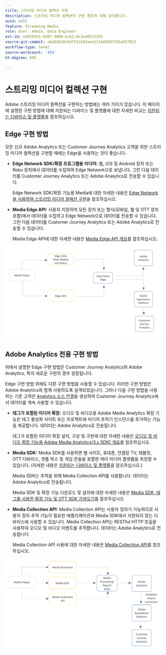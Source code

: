 ```yaml
---
title: 스트리밍 미디어 컬렉션 구현
description: 스트리밍 미디어 컬렉션의 구현 경로에 대해 알아봅니다.
uuid: null
feature: Streaming Media
role: User, Admin, Data Engineer
exl-id: ed9297b1-6487-4099-bc62-0c3a40572255
source-git-commit: a6a9d550cbdf511b93eea132445607102a557823
workflow-type: tm+mt
source-wordcount: '453'
ht-degree: 69%

---
```


# 스트리밍 미디어 컬렉션 구현

Adobe 스트리밍 미디어 컬렉션을 구현하는 방법에는 여러 가지가 있습니다. 이 페이지에 설명된 구현 방법에 대해 지원되는 디바이스 및 플랫폼에 대한 자세한 비교는 [지원되는 디바이스 및 플랫폼](/help/getting-started/supported-devices.md)을 참조하십시오.

## Edge 구현 방법

모든 신규 Adobe Analytics 또는 Customer Journey Analytics 고객을 위한 스트리밍 미디어 컬렉션을 구현할 때에는 Edge을 사용하는 것이 좋습니다.

* **Edge Network SDK/확장 프로그램용 미디어:** 웹, iOS 및 Android 장치 또는 Roku 장치에서 데이터를 수집하여 Edge Network으로 보냅니다. 그런 다음 데이터를 Customer Journey Analytics 또는 Adobe Analytics로 전송할 수 있습니다.

  Edge Network SDK/확장 기능용 Media에 대한 자세한 내용은 [Edge Network을 사용하여 스트리밍 미디어 컬렉션 구현](/help/implementation/edge/implementation-edge.md)을 참조하십시오.

* **Media Edge API:** 사용자 지정하여 모든 장치 또는 형식(모바일, 웹 및 OTT 장치 포함)에서 데이터를 수집하고 Edge Network으로 데이터를 전송할 수 있습니다. 그런 다음 데이터를 Customer Journey Analytics 또는 Adobe Analytics로 전송할 수 있습니다.

  Media Edge API에 대한 자세한 내용은 [Media Edge API 개요](https://developer.adobe.com/cja-apis/docs/endpoints/media-edge/)를 참조하십시오.

![CJA 워크플로](assets/streaming-media-edge.png)

## Adobe Analytics 전용 구현 방법

위에서 설명한 Edge 구현 방법은 Customer Journey Analytics와 Adobe Analytics, 특히 새로운 구현의 경우 권장됩니다.

Edge 구현 방법 외에도 다른 구현 방법을 사용할 수 있습니다. 이러한 구현 방법은 Adobe Analytics와 함께 사용하도록 설계되었습니다. 그러나 다음 구현 방법을 사용하는 기존 고객은 [Analytics 소스 연결](https://experienceleague.adobe.com/docs/experience-platform/sources/ui-tutorials/create/adobe-applications/analytics.html)을 생성하여 Customer Journey Analytics에서 데이터를 계속 사용할 수 있습니다.

* **태그가 포함된 미디어 확장:** 오디오 및 비디오용 Adobe Media Analytics 확장 기능은 태그 활성화 사이트 또는 프로젝트에 미디어 추적기 인스턴스를 추가하는 기능을 제공합니다. 데이터는 Adobe Analytics로 전송됩니다.

  태그가 포함된 미디어 확장 설치, 구성 및 구현에 대한 자세한 내용은 [오디오 및 비디오 확장 기능용 Adobe Media Analytics(3.x SDK) 개요](https://experienceleague.adobe.com/docs/experience-platform/tags/extensions/client/media-analytics-3x/overview.html)를 참조하십시오.

* **Media SDK:** Media SDK를 사용하면 웹 사이트, 휴대폰, 연결된 TV, 태블릿, OTT 디바이스, 셋톱 박스 및 게임 콘솔을 포함한 여러 미디어 플랫폼을 측정할 수 있습니다. (자세한 내용은 [지원되는 디바이스 및 플랫폼](/help/getting-started/supported-devices.md)을 참조하십시오.)

  Media SDK는 추적을 위해 Media Collection API를 사용합니다. 데이터는 Adobe Analytics로 전송됩니다.

  Media SDK 및 확장 기능 다운로드 및 설치에 대한 자세한 내용은 [Media SDK, 태그를 사용한 확장 기능 및 OTT SDK 가져오기](/help/getting-started/download-sdks.md)를 참조하십시오.

* **Media Collection API:** Media Collection API는 사용자 정의가 가능하므로 사용자 정의 추적 기능이 필요한 애플리케이션과 Media SDK에서 지원되지 않는 디바이스에 사용할 수 있습니다. Media Collection API는 RESTful HTTP 호출을 사용하여 오디오 및 비디오 이벤트를 추적합니다. 데이터는 Adobe Analytics로 전송됩니다.

  Media Collection API 사용에 대한 자세한 내용은 [Media Collection API](media-collection-api/mc-api-overview.md)를 참조하십시오.


![Analytics 워크플로](assets/analytics-implementation.png)

<!--
(Not sure if we need the following paragraph and graphic. Paragraph is somewhat redundant with the intro paragraph of this article)
Choose the implementation method depending on the supported platforms. Some players are not supported by the Media SDKs or the Adobe Experience Platform Media Extensions. The Media Collection APIs provide a way to support those players. For information on supported devices, see [Supported devices and platforms](/help/getting-started/supported-devices.md).

![Media Flow](media-sdk/assets/choose-media-flow2.png)
-->
